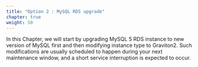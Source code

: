 ```yaml
---
title: "Option 2 : MySQL RDS upgrade"
chapter: true
weight: 50
---
```



In this Chapter, we will start by upgrading MySQL 5 RDS instance to new version of MySQL first and then modifying instance type to Graviton2.
Such modifications are usually scheduled to happen during your next maintenance window, and a short service interruption is expected to occur.

